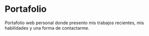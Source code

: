 # Portafolio
Portafolio web personal donde presento mis trabajos recientes, mis habilidades y una forma de contactarme.
